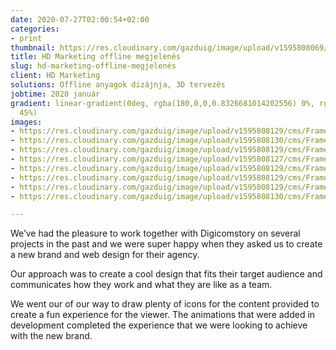 ```yaml
---
date: 2020-07-27T02:00:54+02:00
categories:
- print
thumbnail: https://res.cloudinary.com/gazduig/image/upload/v1595808069/cms/Frame_2_x2erfc.webp
title: HD Marketing offline megjelenés
slug: hd-marketing-offline-megjelenés
client: HD Marketing
solutions: Offline anyagok dizájnja, 3D tervezés
jobtime: 2020 január
gradient: linear-gradient(0deg, rgba(180,0,0,0.8326681014202556) 0%, rgba(53,149,130,0)
  45%)
images:
- https://res.cloudinary.com/gazduig/image/upload/v1595808129/cms/Frame_4_a6uwll.webp
- https://res.cloudinary.com/gazduig/image/upload/v1595808130/cms/Frame_3_myzlnk.webp
- https://res.cloudinary.com/gazduig/image/upload/v1595808129/cms/Frame_1_tkvraj.webp
- https://res.cloudinary.com/gazduig/image/upload/v1595808127/cms/Frame_2_gahqam.webp
- https://res.cloudinary.com/gazduig/image/upload/v1595808129/cms/Frame_8_yhff3y.webp
- https://res.cloudinary.com/gazduig/image/upload/v1595808129/cms/Frame_7_rkniik.webp
- https://res.cloudinary.com/gazduig/image/upload/v1595808129/cms/Frame_6_jonks5.webp
- https://res.cloudinary.com/gazduig/image/upload/v1595808130/cms/Frame_5_inkv7n.webp

---
```

We’ve had the pleasure to work together with Digicomstory on several projects in the past and we were super happy when they asked us to create a new brand and web design for their agency.

Our approach was to create a cool design that fits their target audience and communicates how they work and what they are like as a team.

We went our of our way to draw plenty of icons for the content provided to create a fun experience for the viewer. The animations that were added in development completed the experience that we were looking to achieve with the new brand.
